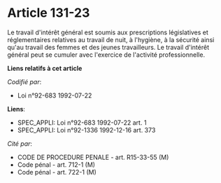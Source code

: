 # Article 131-23

Le travail d'intérêt général est soumis aux prescriptions législatives et réglementaires relatives au travail de nuit, à
l'hygiène, à la sécurité ainsi qu'au travail des femmes et des jeunes travailleurs. Le travail d'intérêt général peut se
cumuler avec l'exercice de l'activité professionnelle.

**Liens relatifs à cet article**

_Codifié par_:

  - Loi n°92-683 1992-07-22

**Liens**:

  - SPEC_APPLI: Loi n°92-683 1992-07-22 art. 1
  - SPEC_APPLI: Loi n°92-1336 1992-12-16 art. 373

_Cité par_:

  - CODE DE PROCEDURE PENALE - art. R15-33-55 (M)
  - Code pénal - art. 712-1 (M)
  - Code pénal - art. 722-1 (M)
